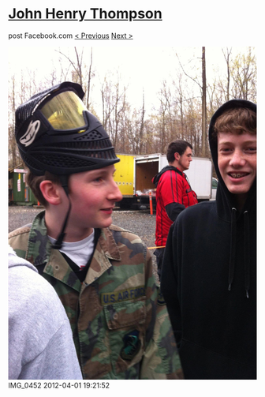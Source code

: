 # [John Henry Thompson](../README.md)
post Facebook.com
[< Previous](2012-04-01-12.md) [Next >](2012-04-01-14.md)

[![](../media/2012-04-01/Paintball-14th-B-day-IMG_0452.jpg)](../README.md)
IMG_0452
2012-04-01 19:21:52